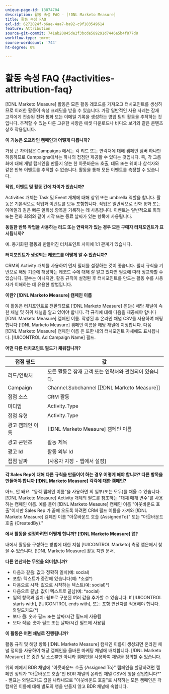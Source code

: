 ```yaml
---
unique-page-id: 18874704
description: 활동 속성 FAQ - [!DNL Marketo Measure]
title: 활동 속성 FAQ
exl-id: 6272024f-b6ae-4aa7-ba92-c9f183549614
feature: Attribution
source-git-commit: 741ab20845de2f3bcde589291d7446a5b4f877d8
workflow-type: tm+mt
source-wordcount: '744'
ht-degree: 0%

---
```


# 활동 속성 FAQ {#activities-attribution-faq}

[!DNL Marketo Measure] 활동은 모든 활동 레코드를 가져오고 터치포인트를 생성하므로 이러한 활동이 속성 크레딧을 받을 수 있습니다. 가장 일반적인 사용 사례는 잠재 고객에게 전송된 전화 통화 또는 이메일 기록을 생성하는 영업 팀의 활동을 추적하는 것입니다. 추적할 수 있는 다른 고유한 사항은 에셋 다운로드나 비디오 보기와 같은 콘텐츠 상호 작용입니다.

**이 기능은 오프라인 캠페인과 어떻게 다릅니까?**

가장 큰 차이점은 Campaigns 에서는 각 리드 또는 연락처에 대해 캠페인 멤버 하나만 허용하므로 Campaigns에서는 하나의 접점만 제공할 수 있다는 것입니다. 즉, 각 그룹화에 대해 개별 캠페인을 만들지 않는 한 아웃바운드 호출, 데모 또는 웨비나 참석자와 같은 반복 이벤트를 추적할 수 없습니다. 활동을 통해 모든 이벤트를 측정할 수 있습니다.

**작업, 이벤트 및 활동 간에 차이가 있습니까?**

Activities 개체는 Task 및 Event 개체에 대해 상위 또는 umbrella 역할을 합니다. 활동은 기본적으로 작업과 이벤트를 모두 포함합니다. 작업은 일반적으로 전화 통화 또는 이메일과 같은 빠른 일회성 항목을 기록하는 데 사용됩니다. 이벤트는 일반적으로 회의 또는 전화 회의와 같이 시작 또는 종료 날짜가 있는 항목에 사용됩니다.

**동일한 반복 작업을 사용하는 리드 또는 연락처가 있는 경우 모든 구매자 터치포인트가 표시됩니까?**

예. 동기화된 활동과 만들어진 터치포인트 사이에 1:1 관계가 있습니다.

**터치포인트가 생성되는 레코드를 어떻게 알 수 있습니까?**

CRM의 Activity 개체를 사용하여 먼저 필터를 설정하는 것이 좋습니다. 필터 규칙을 기반으로 해당 기준에 해당하는 레코드 수에 대해 잘 알고 있다면 필요에 따라 정교화할 수 있습니다. 필수는 아니지만, 활동 규칙이 설정된 후 터치포인트를 만드는 활동 수를 사용자가 이해하는 데 유용한 방법입니다.

**이란? [!DNL Marketo Measure] 캠페인 이름**

이 활동은 터치포인트로 전환되므로 [!DNL Marketo Measure] 은(는) 해당 채널이 속한 채널 및 하위 채널을 알고 있어야 합니다. 각 규칙에 대해 다음을 제공해야 합니다 [!DNL Marketo Measure] 캠페인 이름. 작성된 후 온라인 채널 CSV를 사용하여 매핑합니다 [!DNL Marketo Measure] 캠페인 이름을 해당 채널에 지정합니다. 다음 [!DNL Marketo Measure] 캠페인 이름 은 또한 내의 터치포인트 자체에도 표시됩니다. [!UICONTROL Ad Campaign Name] 필드.

**어떤 다른 터치포인트 필드가 채워집니까?**

| **접점 필드** | **값** |
|---|---|
| 리드/연락처 | 모든 활동은 잠재 고객 또는 연락처와 관련되어 있습니다. |
| Campaign | Channel.Subchannel [[!DNL Marketo Measure]] |
| 접점 소스 | CRM 활동 |
| 미디엄 | Activity.Type |
| 접점 유형 | Activity.Type |
| 광고 캠페인 이름 | [!DNL Marketo Measure] 캠페인 이름 |
| 광고 콘텐츠 | 활동 제목 |
| 광고 Id | 활동 외부 Id |
| 접점 날짜 | [사용자 지정 - 앱에서 설정] |

**각 Sales Rep에 대해 다른 규칙을 만들어야 하는 경우 어떻게 해야 합니까? 다른 항목을 만들어야 합니까 [!DNL Marketo Measure] 각각에 대한 캠페인?**

아뇨, 안 돼요. &quot;동적 캠페인 이름&quot;을 사용하면 의 일부(또는 모두)를 채울 수 있습니다. [!DNL Marketo Measure] Activity 개체의 필드를 참조하는 &quot;대체 매개 변수&quot;를 사용하는 캠페인 이름. 예를 들어 [!DNL Marketo Measure] 캠페인 이름 &quot;아웃바운드 호출&quot;이지만 Sales Rep 가 끝에 오도록 하려면 CRM 필드 이름을 가져와 [!DNL Marketo Measure] 캠페인 이름 &quot;아웃바운드 호출 {AssignedTo}&quot; 또는 &quot;아웃바운드 호출 {CreatedBy}.&quot;

**에서 활동을 설정하려면 어떻게 합니까? [!DNL Marketo Measure] 앱?**

내에서 활동을 구성하는 방법에 대한 지침 [!UICONTROL Marketo] 측정 앱은에서 찾을 수 있습니다. [!DNL Marketo Measure] 활동 지원 문서.

**다른 연산자는 무엇을 의미합니까?**

* 다음과 같음: 값과 정확히 일치(예: social)
* 포함: 텍스트가 중간에 있습니다(예: &#42;소셜&#42;)
* 다음으로 시작: 값으로 시작하는 텍스트(예: social)&#42;)
* 다음으로 끝남: 값이 텍스트로 끝남(예: &#42;social)
* 임의 항목과 일치: 쉼표로 구분된 여러 값을 추가할 수 있습니다. If [!UICONTROL starts with], [!UICONTROL ends with], 또는 포함 연산자를 적용해야 합니다. 와일드카드(&#42;)
* 보다 큼: 숫자 필드 또는 날짜/시간 필드에 사용됨
* 보다 작음: 숫자 필드 또는 날짜/시간 필드에 사용됨

**이 활동은 어떤 채널로 진행됩니까?**

활동 규칙 및 해당 항목 [!DNL Marketo Measure] 캠페인 이름이 생성되면 온라인 채널 정의를 사용하여 해당 캠페인을 올바른 마케팅 채널에 배치합니다. [!DNL Marketo Measure] 은 중간 및 소스뿐만 아니라 캠페인을 사용하여 채널을 정의할 수 있습니다.

위의 예에서 BDR 채널에 &quot;아웃바운드 호출 {Assigned To}&quot; 캠페인을 할당하려면 캠페인 정의가 &quot;아웃바운드 호출&quot;인 BDR 채널의 온라인 채널 CSV에 행을 삽입합니다&#42;&quot; - 별표는 와일드카드 값을 나타내므로 &quot;아웃바운드 호출&quot;로 시작하는 모든 캠페인은 각 캠페인 이름에 대해 별도의 행을 만들지 않고 BDR 채널에 속합니다.
